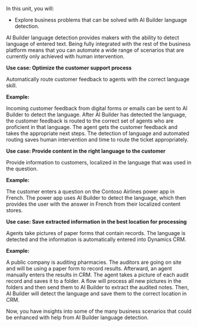 In this unit, you will:

-   Explore business problems that can be solved with AI Builder language detection.

AI Builder language detection provides makers with the ability to detect language of entered text. Being fully integrated with the rest of the business platform means that you can automate a wide range of scenarios that are currently only achieved with human intervention.

**Use case: Optimize the customer support process**

Automatically route customer feedback to agents with the correct language skill.

**Example:**

Incoming customer feedback from digital forms or emails can be sent to AI Builder to detect the language. After AI Builder has detected the language, the customer feedback is routed to the correct set of agents who are proficient in that language. The agent gets the customer feedback and takes the appropriate next steps. The detection of language and automated routing saves human intervention and time to route the ticket appropriately.

**Use case: Provide content in the right language to the customer**

Provide information to customers, localized in the language that was used in the question.

**Example:**

The customer enters a question on the Contoso Airlines power app in French. The power app uses AI Builder to detect the language, which then provides the user with the answer in French from their localized content stores.

**Use case: Save extracted information in the best location for processing**

Agents take pictures of paper forms that contain records. The language is detected and the information is automatically entered into Dynamics CRM.

**Example:**

A public company is auditing pharmacies. The auditors are going on site and will be using a paper form to record results. Afterward, an agent manually enters the results in CRM. The agent takes a picture of each audit record and saves it to a folder. A flow will process all new pictures in the folders and then send them to AI Builder to extract the audited notes. Then, AI Builder will detect the language and save them to the correct location in CRM.

Now, you have insights into some of the many business scenarios that could be enhanced with help from AI Builder language detection.
